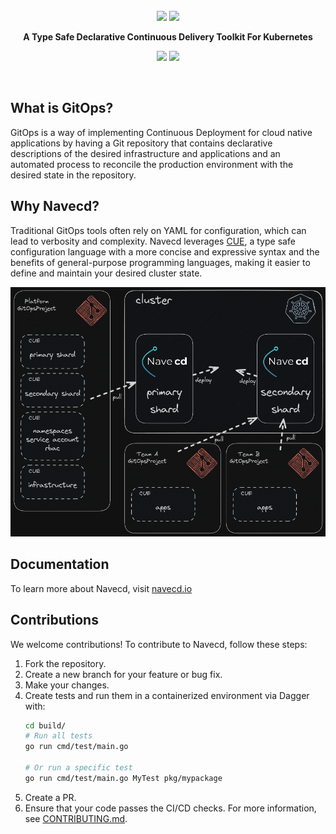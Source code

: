 <br>
<div align="center">
	<img src="./docs/navecd-light.png#gh-light-mode-only">
	<img src="/docs/navecd.png#gh-dark-mode-only">
  <p align="center">
		<strong>A Type Safe Declarative Continuous Delivery Toolkit For Kubernetes</strong>
  </p>
  <p>
		<img src="https://img.shields.io/github/actions/workflow/status/kharf/navecd/test.yaml"/>
		<a href="https://goreportcard.com/report/github.com/kharf/navecd"><img src="https://goreportcard.com/badge/github.com/kharf/navecd"/></a>
  </p>
</div>
<br>

## What is GitOps?
GitOps is a way of implementing Continuous Deployment for cloud native applications by having a Git repository that contains declarative descriptions of the desired infrastructure and applications and an automated process to reconcile the production environment with the desired state in the repository.

## Why Navecd?
Traditional GitOps tools often rely on YAML for configuration, which can lead to verbosity and complexity.
Navecd leverages [CUE](https://cuelang.org/), a type safe configuration language with a more concise and expressive syntax and the benefits of general-purpose programming languages,
making it easier to define and maintain your desired cluster state.

![Overview](./docs/navecd-flow.png)

## Documentation
To learn more about Navecd, visit [navecd.io](https://navecd.io/documentation/overview/)

## Contributions

We welcome contributions! To contribute to Navecd, follow these steps:

1. Fork the repository.
2. Create a new branch for your feature or bug fix.
3. Make your changes.
4. Create tests and run them in a containerized environment via Dagger with:
    ```bash
    cd build/
    # Run all tests
    go run cmd/test/main.go

    # Or run a specific test
    go run cmd/test/main.go MyTest pkg/mypackage
    ```
5. Create a PR.
6. Ensure that your code passes the CI/CD checks.
For more information, see [CONTRIBUTING.md]().
